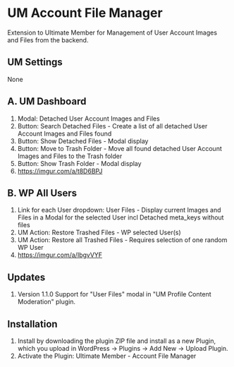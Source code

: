 # UM Account File Manager
Extension to Ultimate Member for Management of User Account Images and Files from the backend.

## UM Settings
None

## A. UM Dashboard
1. Modal: Detached User Account Images and Files
2. Button: Search Detached Files - Create a list of all detached User Account Images and Files found
3. Button: Show Detached Files - Modal display
4. Button: Move to Trash Folder - Move all found detached User Account Images and Files to the Trash folder
5. Button: Show Trash Folder - Modal display
6. https://imgur.com/a/t8D6BPJ

## B. WP All Users
1. Link for each User dropdown: User Files - Display current Images and Files in a Modal for the selected User incl Detached meta_keys without files
2. UM Action: Restore Trashed Files - WP selected User(s)
3. UM Action: Restore all Trashed Files - Requires selection of one random WP User
4. https://imgur.com/a/IbgvVYF

## Updates 
1. Version 1.1.0 Support for "User Files" modal in "UM Profile Content Moderation" plugin.

## Installation
1. Install by downloading the plugin ZIP file and install as a new Plugin, which you upload in WordPress -> Plugins -> Add New -> Upload Plugin.
2. Activate the Plugin: Ultimate Member - Account File Manager
